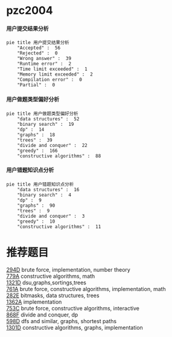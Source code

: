 # pzc2004

<!-- tabs:start -->



#### **用户提交结果分析**

```mermaid
pie title 用户提交结果分析
    "Accepted" :  56
    "Rejected" :  0
    "Wrong answer" :  39
    "Runtime error" :  2
    "Time limit exceeded" :  1
    "Memory limit exceeded" :  2
    "Compilation error" :  0
    "Partial" :  0
```

#### **用户做题类型偏好分析**

```mermaid
pie title 用户做题类型偏好分析
    "data structures" :  52
    "binary search" :  19
    "dp" :  14
    "graphs" :  18
    "trees" :  39
    "divide and conquer" :  22
    "greedy" :  166
    "constructive algorithms" :  88
```
#### **用户错题知识点分析**

```mermaid
pie title 用户错题知识点分析
    "data structures" :  16
    "binary search" :  4
    "dp" :  9
    "graphs" :  90
    "trees" :  9
    "divide and conquer" :  3
    "greedy" :  10
    "constructive algorithms" :  11
```



<!-- tabs:end -->
# 推荐题目
[294D](https://codeforces.com/contest/294/problem/D)		brute force,
                        implementation,
                        number theory		  
[779A](https://codeforces.com/contest/779/problem/A)		constructive algorithms,
                        math		  
[1321D](https://codeforces.com/contest/1321/problem/D)		dsu,graphs,sortings,trees		  
[761A](https://codeforces.com/contest/761/problem/A)		brute force,
                        constructive algorithms,
                        implementation,
                        math		  
[282E](https://codeforces.com/contest/282/problem/E)		bitmasks,
                        data structures,
                        trees		  
[1362A](https://codeforces.com/contest/1362/problem/A)		implementation		  
[753C](https://codeforces.com/contest/753/problem/C)		brute force,
                        constructive algorithms,
                        interactive		  
[868F](https://codeforces.com/contest/868/problem/F)		divide and conquer,
                        dp		  
[598D](https://codeforces.com/contest/598/problem/D)		dfs and similar,
                        graphs,
                        shortest paths		  
[1301D](https://codeforces.com/contest/1301/problem/D)		constructive algorithms,
                        graphs,
                        implementation		  
